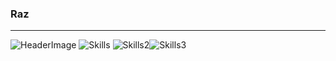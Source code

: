 ### Raz
---
![HeaderImage](https://i.imgur.com/zNrjkhj.jpg)
![Skills](https://i.imgur.com/YgUVGXu.png?w=400)
![Skills2](https://i.imgur.com/2aT6WsC.png?w=400)![Skills3](https://upload.wikimedia.org/wikipedia/commons/2/27/PHP-logo.svg?w=400)
